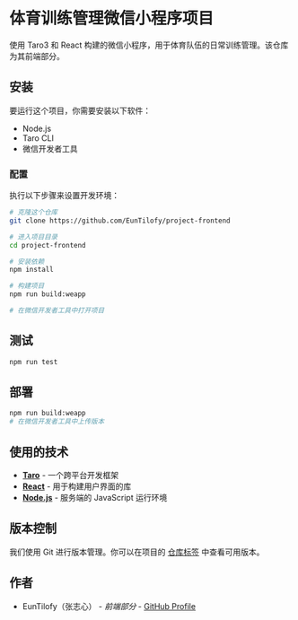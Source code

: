 # 体育训练管理微信小程序项目

使用 Taro3 和 React 构建的微信小程序，用于体育队伍的日常训练管理。该仓库为其前端部分。

## 安装

要运行这个项目，你需要安装以下软件：

- Node.js
- Taro CLI
- 微信开发者工具

### 配置

执行以下步骤来设置开发环境：

```bash
# 克隆这个仓库
git clone https://github.com/EunTilofy/project-frontend

# 进入项目目录
cd project-frontend

# 安装依赖
npm install

# 构建项目
npm run build:weapp

# 在微信开发者工具中打开项目
```

## 测试

```bash
npm run test
```

## 部署

```bash
npm run build:weapp
# 在微信开发者工具中上传版本
```

## 使用的技术

- **[Taro](http://taro.zone/)** - 一个跨平台开发框架
- **[React](https://reactjs.org/)** - 用于构建用户界面的库
- **[Node.js](https://nodejs.org/)** - 服务端的 JavaScript 运行环境


## 版本控制

我们使用 Git 进行版本管理。你可以在项目的 [仓库标签](https://github.com/EunTilofy/project-frontend/tags) 中查看可用版本。

## 作者

- EunTilofy（张志心） - *前端部分* - [GitHub Profile](https://github.com/EunTilofy)
